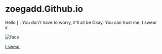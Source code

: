 # zoegadd.Github.io
  Hello [ :
  You don't have to worry, it'll all be Okay.
  You can trust me, I swear it.

![face](https://t3.ftcdn.net/jpg/01/12/43/90/360_F_112439016_DkgjEftsYWLvlYtyl7gVJo1H9ik7wu1z.jpg)


[I swear](https://zoegadd.Github.io/trust.html)
